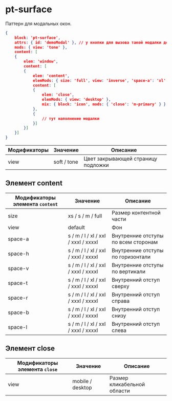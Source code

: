 # pt-surface

Паттерн для модальных окон.

```json
{
	block: 'pt-surface',
	attrs: { id: 'demoModal' }, // у кнопки для вызова такой модалки должен быть атрибут data-name: 'demoModal'
	mods: { view: 'tone' },
	content: [
	{
		elem: 'window',
		content: [
		{
			elem: 'content',
			elemMods: { size: 'full', view: 'inverse', 'space-a': 'xl' },
			content: [
			{
				elem: 'close',
				elemMods: { view: 'desktop' },
				mix: { block: 'icon', mods: { 'close': 'm-primary' } }
			},
			{
				// тут наполнение модалки
			}]
		}]
	}]
}
```

Модификаторы | Значение    | Описание
------------ | ----------- | ----------------------------------
view         | soft / tone | Цвет закрывающей страницу подложки

## Элемент content

Модификаторы элемента `content`    | Значение                            | Описание
---------------------------------- | ----------------------------------- | -----------------------------------
size                               | xs / s / m / full                   | Размер контентной части
view                               | default                             | Фон
space-a                            | s / m / l / xl / xxl / xxxl / xxxxl | Внутренние отступы по всем сторонам
space-h                            | s / m / l / xl / xxl / xxxl / xxxxl | Внутренние отступы по горизонтали
space-v                            | s / m / l / xl / xxl / xxxl / xxxxl | Внутренние отступы по вертикали
space-t                            | s / m / l / xl / xxl / xxxl / xxxxl | Внутренний отступ сверху
space-r                            | s / m / l / xl / xxl / xxxl / xxxxl | Внутренний отступ справа
space-b                            | s / m / l / xl / xxl / xxxl / xxxxl | Внутренний отступ снизу
space-l                            | s / m / l / xl / xxl / xxxl / xxxxl | Внутренний отступ слева

## Элемент close

Модификаторы элемента `close`    | Значение         | Описание
-------------------------------- | ---------------- | ---------------------------
view                             | mobile / desktop | Размер кликабельной области